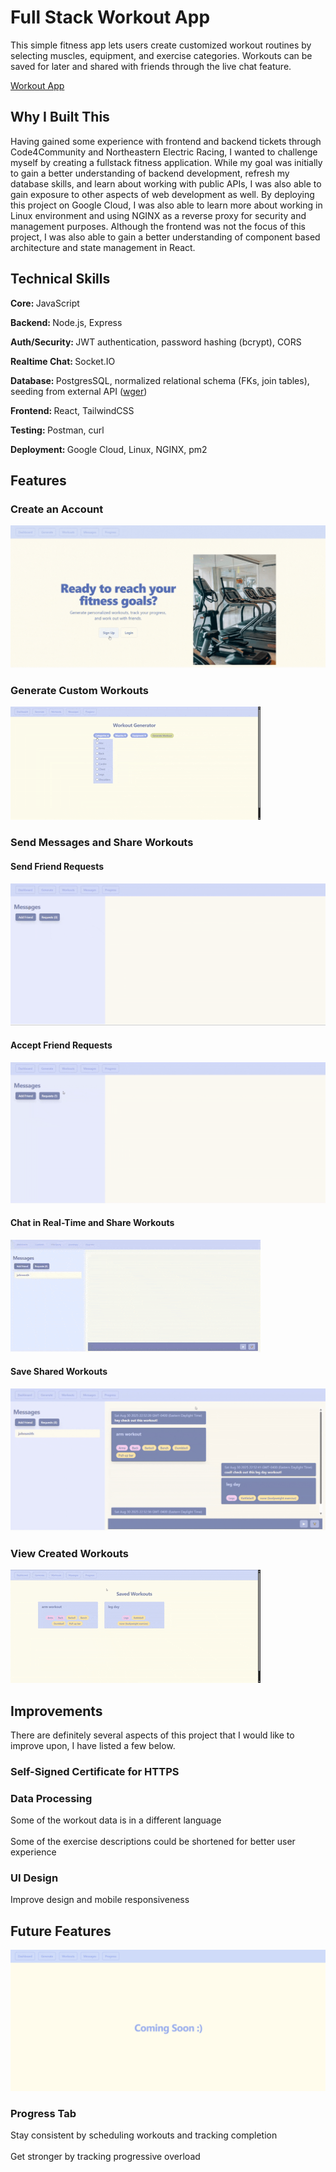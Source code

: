 # Full Stack Workout App
This simple fitness app lets users create customized workout routines by selecting muscles, equipment, and exercise categories.  Workouts can be saved for later and shared with friends through the live chat feature.

[Workout App](http://34.73.57.107/)

## Why I Built This
Having gained some experience with frontend and backend tickets through Code4Community and Northeastern Electric Racing, I wanted to challenge myself by creating a fullstack fitness application.  While my goal was initially to gain a better understanding of backend development, refresh my database skills, and learn about working with public APIs, I was also able to gain exposure to other aspects of web development as well.  By deploying this project on Google Cloud, I was also able to learn more about working in Linux environment and using NGINX as a reverse proxy for security and management purposes.  Although the frontend was not the focus of this project, I was also able to gain a better understanding of component based architecture and state management in React.

## Technical Skills
<b>Core: </b>JavaScript

<b>Backend: </b>Node.js, Express

<b>Auth/Security: </b>JWT authentication, password hashing (bcrypt), CORS

<b>Realtime Chat: </b>Socket.IO

<b>Database: </b>PostgresSQL, normalized relational schema (FKs, join tables), seeding from external API ([wger](https://wger.de/en/software/api))

<b>Frontend: </b>React, TailwindCSS

<b>Testing: </b>Postman, curl

<b>Deployment: </b>Google Cloud, Linux, NGINX, pm2



## Features

### Create an Account
![alt text](demo/account_creation.mp4.gif)

### Generate Custom Workouts
![alt text](demo/workout_generator.gif)

### Send Messages and Share Workouts

#### Send Friend Requests
![alt text](demo/friend_request.gif)

#### Accept Friend Requests
![alt text](demo/add_friend.gif)

#### Chat in Real-Time and Share Workouts
![alt text](demo/sending_messages.gif)

#### Save Shared Workouts
![alt text](demo/save_shared_workouts.gif)

### View Created Workouts
![alt text](demo/view_workouts.gif)

## Improvements
There are definitely several aspects of this project that I would like to improve upon, I have listed a few below.  
### Self-Signed Certificate for HTTPS
### Data Processing
Some of the workout data is in a different language
<br></br>
Some of the exercise descriptions could be shortened for better user experience
### UI Design
Improve design and mobile responsiveness
## Future Features
![Coming Soon Page](demo/image.png)
### Progress Tab 
Stay consistent by scheduling workouts and tracking completion
<br></br>
Get stronger by tracking progressive overload


